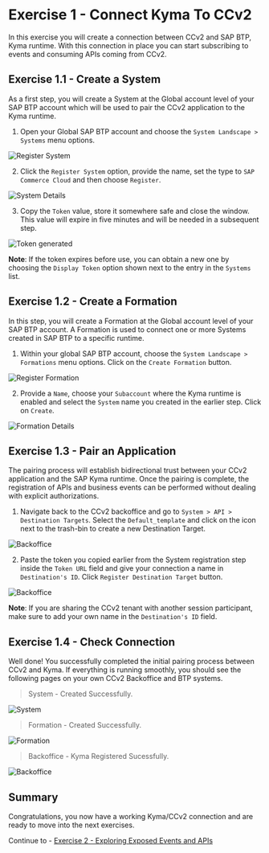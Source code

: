 # Exercise 1 - Connect Kyma To CCv2

In this exercise you will create a connection between CCv2 and SAP BTP, Kyma runtime. With this connection in place you can start subscribing to events and consuming APIs coming from CCv2.

## Exercise 1.1 - Create a System

As a first step, you will create a System at the Global account level of your SAP BTP account which will be used to pair the CCv2 application to the Kyma runtime.

1. Open your Global SAP BTP account and choose the `System Landscape > Systems` menu options.

![Register System](./images/1-register-system.png)

2. Click the `Register System` option, provide the name, set the type to `SAP Commerce Cloud` and then choose `Register`.

![System Details](./images/2-give-system-details.png)

3. Copy the `Token` value, store it somewhere safe and close the window. This value will expire in five minutes and will be needed in a subsequent step.

![Token generated](./images/3-token-generated.png)

**Note**: If the token expires before use, you can obtain a new one by choosing the `Display Token` option shown next to the entry in the `Systems` list.

## Exercise 1.2 - Create a Formation

In this step, you will create a Formation at the Global account level of your SAP BTP account. A Formation is used to connect one or more Systems created in SAP BTP to a specific runtime.

1. Within your global SAP BTP account, choose the `System Landscape > Formations` menu options. Click on the `Create Formation` button.

![Register Formation](./images/4-create-formation.png)

2. Provide a `Name`, choose your `Subaccount` where the Kyma runtime is enabled and select the `System` name you created in the earlier step. Click on `Create`.

![Formation Details](./images/5-formation-details.png)

## Exercise 1.3 - Pair an Application

The pairing process will establish bidirectional trust between your CCv2 application and the SAP Kyma runtime. Once the pairing is complete, the registration of APIs and business events can be performed without dealing with explicit authorizations.

1. Navigate back to the CCv2 backoffice and go to `System > API > Destination Targets`. Select the `Default_template` and click on the icon next to the trash-bin to create a new Destination Target.

![Backoffice](./images/6-backoffice.png)

2. Paste the token you copied earlier from the System registration step inside the `Token URL` field and give your connection a name in `Destination's ID`. Click `Register Destination Target` button.

![Backoffice](./images/8-backoffice-registration-sub.png)

**Note**: If you are sharing the CCv2 tenant with another session participant, make sure to add your own name in the `Destination's ID` field.

## Exercise 1.4 - Check Connection

Well done! You successfully completed the initial pairing process between CCv2 and Kyma. If everything is running smoothly, you should see the following pages on your own CCv2 Backoffice and BTP systems.

> System - Created Successfully.

![System](./images/9-btp-system-registered.png)

> Formation - Created Successfully.

![Formation](./images/10-btp-formation-registered.png)

> Backoffice - Kyma Registered Sucessfully.

![Backoffice](./images/7-backoffice-registration-done.png)

## Summary

Congratulations, you now have a working Kyma/CCv2 connection and are ready to move into the next exercises.

Continue to - [Exercise 2 - Exploring Exposed Events and APIs](../ex2/README.md)
